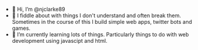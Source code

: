 - 👋 Hi, I’m @njclarke89
- 👀 I fiddle about with things I don't understand and often break them. Sometimes in the course of this I build simple web apps, twitter bots and games. 
- 🌱 I’m currently learning lots of things. Particularly things to do with web development using javascipt and html. 

<!---
njclarke89/njclarke89 is a ✨ special ✨ repository because its `README.md` (this file) appears on your GitHub profile.
You can click the Preview link to take a look at your changes.
--->
